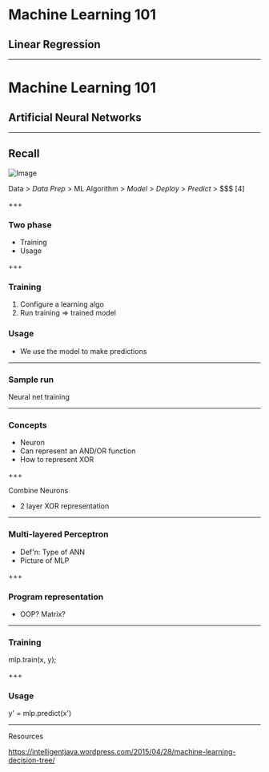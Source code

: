 # Machine Learning 101
## Linear Regression

---
# Machine Learning 101
## Artificial Neural Networks

---
## Recall

![Image](https://www.ibm.com/developerworks/community/blogs/jfp/resource/BLOGS_UPLOADED_IMAGES/MLworkflownotsimple.png)

Data > _Data Prep_ > ML Algorithm > _Model_ > _Deploy_ > _Predict_ > $$$  [4]

+++
### Two phase
* Training
* Usage

+++
### Training
1. Configure a learning algo
2. Run training => trained model

### Usage
* We use the model to make predictions

---

### Sample run

Neural net training

---

### Concepts

* Neuron
* Can represent an AND/OR function
* How to represent XOR

+++

Combine Neurons

* 2 layer XOR representation

---

### Multi-layered Perceptron

* Def'n: Type of ANN
* Picture of MLP

+++

### Program representation

* OOP? Matrix?

---

### Training

mlp.train(x, y);

+++

### Usage

y' = mlp.predict(x')


---
Resources

https://intelligentjava.wordpress.com/2015/04/28/machine-learning-decision-tree/
